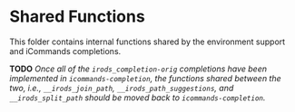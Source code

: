 # Shared Functions

This folder contains internal functions shared by the environment support and iCommands completions.

__TODO__ _Once all of the `irods_completion-orig` completions have been implemented in `icommands-completion`, the functions shared between the two, i.e., `__irods_join_path`, `__irods_path_suggestions`, and `__irods_split_path` should be moved back to `icommands-completion`._
